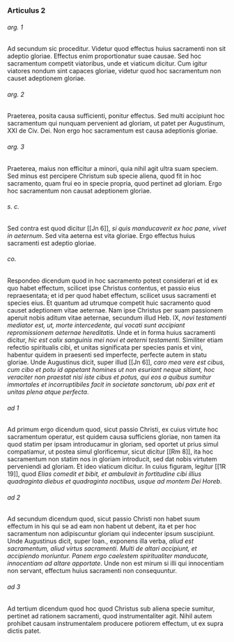 ### Articulus 2

###### arg. 1
Ad secundum sic proceditur. Videtur quod effectus huius sacramenti non sit adeptio gloriae. Effectus enim proportionatur suae causae. Sed hoc sacramentum competit viatoribus, unde et viaticum dicitur. Cum igitur viatores nondum sint capaces gloriae, videtur quod hoc sacramentum non causet adeptionem gloriae.

###### arg. 2
Praeterea, posita causa sufficienti, ponitur effectus. Sed multi accipiunt hoc sacramentum qui nunquam pervenient ad gloriam, ut patet per Augustinum, XXI de Civ. Dei. Non ergo hoc sacramentum est causa adeptionis gloriae.

###### arg. 3
Praeterea, maius non efficitur a minori, quia nihil agit ultra suam speciem. Sed minus est percipere Christum sub specie aliena, quod fit in hoc sacramento, quam frui eo in specie propria, quod pertinet ad gloriam. Ergo hoc sacramentum non causat adeptionem gloriae.

###### s. c.
Sed contra est quod dicitur [[Jn 6]], *si quis manducaverit ex hoc pane, vivet in aeternum*. Sed vita aeterna est vita gloriae. Ergo effectus huius sacramenti est adeptio gloriae.

###### co.
Respondeo dicendum quod in hoc sacramento potest considerari et id ex quo habet effectum, scilicet ipse Christus contentus, et passio eius repraesentata; et id per quod habet effectum, scilicet usus sacramenti et species eius. Et quantum ad utrumque competit huic sacramento quod causet adeptionem vitae aeternae. Nam ipse Christus per suam passionem aperuit nobis aditum vitae aeternae, secundum illud Heb. IX, *novi testamenti mediator est, ut, morte intercedente, qui vocati sunt accipiant repromissionem aeternae hereditatis*. Unde et in forma huius sacramenti dicitur, *hic est calix sanguinis mei novi et aeterni testamenti*. Similiter etiam refectio spiritualis cibi, et unitas significata per species panis et vini, habentur quidem in praesenti sed imperfecte, perfecte autem in statu gloriae. Unde Augustinus dicit, super illud [[Jn 6]], *caro mea vere est cibus, cum cibo et potu id appetant homines ut non esuriant neque sitiant, hoc veraciter non praestat nisi iste cibus et potus, qui eos a quibus sumitur immortales et incorruptibiles facit in societate sanctorum, ubi pax erit et unitas plena atque perfecta*.

###### ad 1
Ad primum ergo dicendum quod, sicut passio Christi, ex cuius virtute hoc sacramentum operatur, est quidem causa sufficiens gloriae, non tamen ita quod statim per ipsam introducamur in gloriam, sed oportet ut prius simul compatiamur, ut postea simul glorificemur, sicut dicitur [[Rm 8]], ita hoc sacramentum non statim nos in gloriam introducit, sed dat nobis virtutem perveniendi ad gloriam. Et ideo viaticum dicitur. In cuius figuram, legitur [[1R 19]], quod *Elias comedit et bibit, et ambulavit in fortitudine cibi illius quadraginta diebus et quadraginta noctibus, usque ad montem Dei Horeb*.

###### ad 2
Ad secundum dicendum quod, sicut passio Christi non habet suum effectum in his qui se ad eam non habent ut debent, ita et per hoc sacramentum non adipiscuntur gloriam qui indecenter ipsum suscipiunt. Unde Augustinus dicit, super Ioan., exponens illa verba, *aliud est sacramentum, aliud virtus sacramenti. Multi de altari accipiunt, et accipiendo moriuntur. Panem ergo caelestem spiritualiter manducate, innocentiam ad altare apportate*. Unde non est mirum si illi qui innocentiam non servant, effectum huius sacramenti non consequuntur.

###### ad 3
Ad tertium dicendum quod hoc quod Christus sub aliena specie sumitur, pertinet ad rationem sacramenti, quod instrumentaliter agit. Nihil autem prohibet causam instrumentalem producere potiorem effectum, ut ex supra dictis patet.

